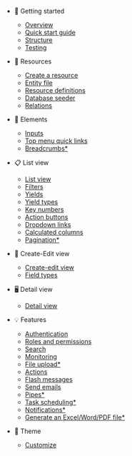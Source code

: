 - 🚀 Getting started

  - [Overview](getting-started/overview.md)
  - [Quick start guide](getting-started/quick-start-guide.md)
  - [Structure](getting-started/structure.md)
  - [Testing](getting-started/testing.md)

- 📖 Resources

  - [Create a resource](resources/create-a-resource.md)
  - [Entity file](resources/entity-file.md)
  - [Resource definitions](resources/resource-definitions.md)
  - [Database seeder](resources/database-seeder)
  - [Relations](resources/relations.md)

- 🧱 Elements

  - [Inputs](elements/inputs.md)
  - [Top menu quick links](elements/quick-links.md)
  - [Breadcrumbs\*]()

- 📋 List view

  - [List view](list/list.md)
  - [Filters](list/filters.md)
  - [Yields](list/yields.md)
  - [Yield types](list/yield-types.md)
  - [Key numbers](list/key-numbers.md)
  - [Action buttons](list/action-buttons.md)
  - [Dropdown links](list/dropdown-links.md)
  - [Calculated columns](list/calculated-columns.md)
  - [Pagination\*]()

- 📝 Create-Edit view

  - [Create-edit view](create-edit/create-edit.md)
  - [Field types](create-edit/field-types.md)

- 🖥️ Detail view

  - [Detail view](detail/detail.md)

- 💡 Features

  - [Authentication](features/authentication.md)
  - [Roles and permissions](features/roles-and-permissions.md)
  - [Search](features/search.md)
  - [Monitoring](features/monitoring.md)
  - [File upload\*](features/file-upload.md)
  - [Actions](features/actions.md)
  - [Flash messages](features/flash-messages.md)
  - [Send emails](features/send-emails.md)
  - [Pipes\*]()
  - [Task scheduling\*](features/task-scheduling.md)
  - [Notifications\*]()
  - [Generate an Excel/Word/PDF file\*]()

- 🎨 Theme
  - [Customize](theme/customize.md)

